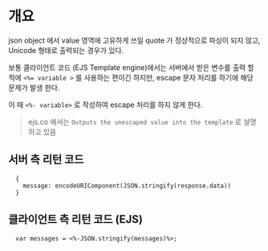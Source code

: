 # 개요
json object 에서 value 영역에 고유하게 쓰일 quote 가 정상적으로 파싱이 되지 않고, Unicode 형태로 출력되는 경우가 있다.


보통 클라이언트 코드 (EJS Template engine)에서는 서버에서 받은 변수를 출력 할 적에 `<%= variable >` 를 사용하는 편이긴 하지만, escape 문자 처리를 하기에 해당 문제가 발생 한다. 

이 때 `<%- variable>` 로 작성하여 escape 처리를 하지 않게 한다.
> ejs.co 에서는 `Outputs the unescaped value into the template` 로 설명 하고 있음

## 서버 측 리턴 코드
```
  {
    message: encodeURIComponent(JSON.stringify(response.data))
  }
```

## 클라이언트 측 리턴 코드 (EJS)
```
  var messages = <%-JSON.stringify(messages)%>;
```
